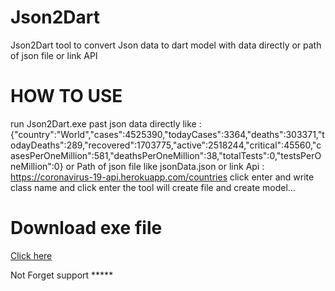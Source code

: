 # Json2Dart
 Json2Dart tool to convert Json data to dart model with data directly or path of json file or link API
# HOW TO USE
run Json2Dart.exe 
past json data directly like : {"country":"World","cases":4525390,"todayCases":3364,"deaths":303371,"todayDeaths":289,"recovered":1703775,"active":2518244,"critical":45560,"casesPerOneMillion":581,"deathsPerOneMillion":38,"totalTests":0,"testsPerOneMillion":0}
or
Path of json file like jsonData.json
or 
link Api : https://coronavirus-19-api.herokuapp.com/countries
click enter 
and write class name and click enter
the tool will create file and create model...

# Download exe file
[Click here](https://www.mediafire.com/file/t847rwvfhiad365/json2dart.zip/file)

Not Forget support *****
